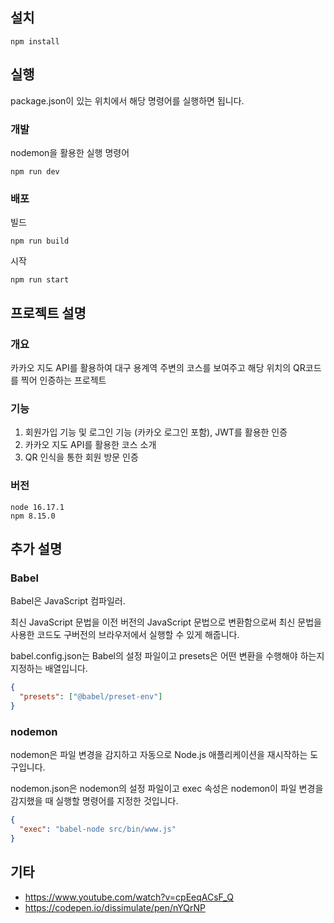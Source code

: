 ## 설치

```
npm install
```

## 실행

package.json이 있는 위치에서 해당 명령어를 실행하면 됩니다.

### 개발
nodemon을 활용한 실행 명령어
```
npm run dev
```

### 배포

빌드 
```
npm run build
```
시작
```
npm run start
```

## 프로젝트 설명

### 개요

카카오 지도 API를 활용하여 대구 용계역 주변의 코스를 보여주고 해당 위치의 QR코드를 찍어 인증하는 프로젝트

### 기능

1. 회원가입 기능 및 로그인 기능 (카카오 로그인 포함), JWT를 활용한 인증
2. 카카오 지도 API를 활용한 코스 소개
3. QR 인식을 통한 회원 방문 인증

### 버전

```
node 16.17.1
npm 8.15.0
```

## 추가 설명

### Babel

Babel은 JavaScript 컴파일러.

최신 JavaScript 문법을 이전 버전의 JavaScript 문법으로 변환함으로써 최신 문법을 사용한 코드도 구버전의 브라우저에서 실행할 수 있게 해줍니다.

babel.config.json는 Babel의 설정 파일이고 presets은 어떤 변환을 수행해야 하는지 지정하는 배열입니다.

```json
{
  "presets": ["@babel/preset-env"]
}
```

### nodemon

nodemon은 파일 변경을 감지하고 자동으로 Node.js 애플리케이션을 재시작하는 도구입니다.

nodemon.json은 nodemon의 설정 파일이고 exec 속성은 nodemon이 파일 변경을 감지했을 때 실행할 명령어를 지정한 것입니다.

```json
{
  "exec": "babel-node src/bin/www.js"
}
```

## 기타

- https://www.youtube.com/watch?v=cpEeqACsF_Q
- https://codepen.io/dissimulate/pen/nYQrNP

